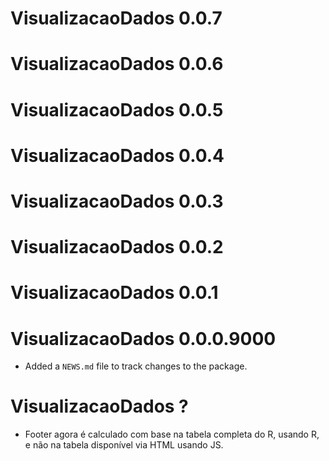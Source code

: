 # VisualizacaoDados 0.0.7

# VisualizacaoDados 0.0.6

# VisualizacaoDados 0.0.5

# VisualizacaoDados 0.0.4

# VisualizacaoDados 0.0.3

# VisualizacaoDados 0.0.2

# VisualizacaoDados 0.0.1

# VisualizacaoDados 0.0.0.9000

* Added a `NEWS.md` file to track changes to the package.

# VisualizacaoDados ?

* Footer agora é calculado com base na tabela completa do R, usando R, e não na tabela disponível via HTML usando JS.
